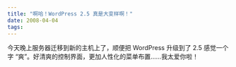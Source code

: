 ```yaml
---
title: "啊哈！WordPress 2.5 真是大变样啊！"
date: 2008-04-04
tags:
---
```


今天晚上服务器迁移到新的主机上了，顺便把 WordPress 升级到了 2.5 感觉一个字 “爽”。好清爽的控制界面，更加人性化的菜单布置……我太爱你啦！
